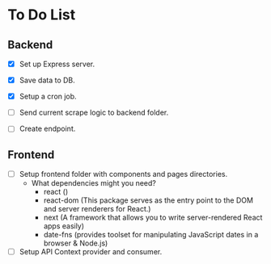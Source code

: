 # **To Do List**

## **Backend**
- [x] Set up Express server.
- [x] Save data to DB.
- [x] Setup a cron job.
- [ ] Send current scrape logic to backend folder.
- [ ] Create endpoint.


## **Frontend**
- [ ] Setup frontend folder with components and pages directories.
  - What dependencies might you need?
    - react     ()
    - react-dom (This package serves as the entry point to the DOM and server renderers for React.)
    - next      (A framework that allows you to write server-rendered React apps easily)
    - date-fns  (provides toolset for manipulating JavaScript dates in a browser & Node.js)
- [ ] Setup API Context provider and consumer.
